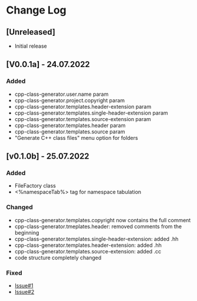 # Change Log

## [Unreleased]

- Initial release

## [V0.0.1a] - 24.07.2022

### Added

- cpp-class-generator.user.name param
- cpp-class-generator.project.copyright param
- cpp-class-generator.templates.header-extension param
- cpp-class-generator.templates.single-header-extension param
- cpp-class-generator.templates.source-extension param
- cpp-class-generator.templates.header param
- cpp-class-generator.templates.source param
- "Generate C++ class files" menu option for folders

## [v0.1.0b] - 25.07.2022

### Added

- FileFactory class
- <%namespaceTab%> tag for namespace tabulation

### Changed

- cpp-class-generator.templates.copyright now contains the full comment
- cpp-class-generator.tmeplates.header: removed comments from the beginning
- cpp-class-generator.templates.single-header-extension: added .hh
- cpp-class-generator.templates.header-extension: added .hh
- cpp-class-generator.templates.source-extension: added .cc
- code structure completely changed

### Fixed 

- [Issue#1](https://github.com/k4li-0x0/cpp-class-generator/issues/1)
- [Issue#2](https://github.com/k4li-0x0/cpp-class-generator/issues/2)